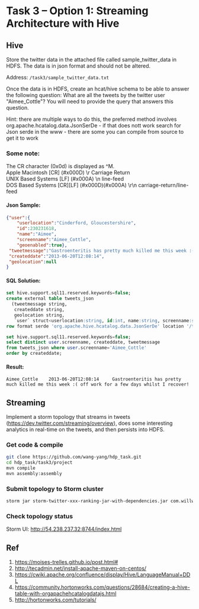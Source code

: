 # Task 3 – Option 1: Streaming Architecture with Hive

## Hive

Store the twitter data in the attached file called sample_twitter_data in HDFS. The data is in json format and should not be altered.

Address: `/task3/sample_twitter_data.txt`

Once the data is in HDFS, create an hcat/hive schema to be able to answer the following question: What are all the tweets by the twitter user "Aimee_Cottle"? You will need to provide the query that answers this question.

Hint: there are multiple ways to do this, the preferred method involves org.apache.hcatalog.data.JsonSerDe - if that does nott work search for Json serde in the www - there are some you can compile from source to get it to work

### Some note:

The CR character (0x0d) is displayed as ^M.  
Apple Macintosh     [CR]      (#x000D)            \r    Carriage Return  
UNIX Based Systems  [LF]      (#x000A)            \n    line-feed  
DOS Based Systems   [CR][LF]  (#x000D)(#x000A)    \r\n  carriage-return/line-feed  

#### Json Sample:

```json
{"user":{
    "userlocation":"Cinderford, Gloucestershire",
    "id":230231618,
    "name":"Aimee",
    "screenname":"Aimee_Cottle",
    "geoenabled":true},
 "tweetmessage":"Gastroenteritis has pretty much killed me this week :( off work for a few days whilst I recover!",
 "createddate":"2013-06-20T12:08:14",
 "geolocation":null
}
```

#### SQL Solution:

```sql
set hive.support.sql11.reserved.keywords=false;
create external table tweets_json
  (tweetmessage string,
   createddate string,
   geolocation string,
   `user` struct<userlocation:string, id:int, name:string, screenname:string, geoenabled:boolean>)
row format serde 'org.apache.hive.hcatalog.data.JsonSerDe' location '/task3/';

set hive.support.sql11.reserved.keywords=false;
select distinct user.screenname, createddate, tweetmessage  
from tweets_json where user.screenname='Aimee_Cottle' 
order by createddate;
```

#### Result:

```
Aimee_Cottle    2013-06-20T12:08:14     Gastroenteritis has pretty much killed me this week :( off work for a few days whilst I recover!
```

## Streaming

Implement a storm topology that streams in tweets (https://dev.twitter.com/streaming/overview), does some interesting analytics in real-time on the tweets, and then persists into HDFS.

### Get code & compile

```bash
git clone https://github.com/wang-yang/hdp_task.git
cd hdp_task/task3/project
mvn compile
mvn assembly:assembly
```

### Submit topology to Storm cluster

```bash
storm jar storm-twitter-xxx-ranking-jar-with-dependencies.jar com.willwy.hdp.topology.Topology
```

### Check topology status

Storm UI: http://54.238.237.32:8744/index.html


## Ref

1. https://moises-trelles.github.io/post.html#
2. http://tecadmin.net/install-apache-maven-on-centos/
3. https://cwiki.apache.org/confluence/display/Hive/LanguageManual+DDL
4. https://community.hortonworks.com/questions/28684/creating-a-hive-table-with-orgapachehcatalogdatajs.html
5. http://hortonworks.com/tutorials/ 
